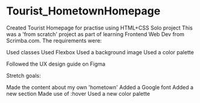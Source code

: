 # Tourist_HometownHomepage

Created Tourist Homepage for practise using HTML+CSS
Solo project This was a 'from scratch' project as part of learning Frontend Web Dev from Scrimba.com. The requirements were:

Used classes
Used Flexbox
Used a background image
Used a color palette

Followed the UX design guide on Figma

Stretch goals:

Made the content about my own 'hometown'
Added a Google font
Added a new section
Made use of :hover
Used a new color palette
